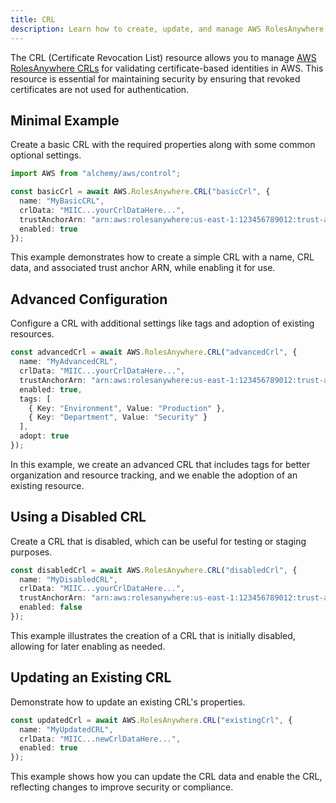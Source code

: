 ```yaml
---
title: CRL
description: Learn how to create, update, and manage AWS RolesAnywhere CRLs using Alchemy Cloud Control.
---
```



The CRL (Certificate Revocation List) resource allows you to manage [AWS RolesAnywhere CRLs](https://docs.aws.amazon.com/rolesanywhere/latest/userguide/) for validating certificate-based identities in AWS. This resource is essential for maintaining security by ensuring that revoked certificates are not used for authentication.

## Minimal Example

Create a basic CRL with the required properties along with some common optional settings.

```ts
import AWS from "alchemy/aws/control";

const basicCrl = await AWS.RolesAnywhere.CRL("basicCrl", {
  name: "MyBasicCRL",
  crlData: "MIIC...yourCrlDataHere...",
  trustAnchorArn: "arn:aws:rolesanywhere:us-east-1:123456789012:trust-anchor/TA123456",
  enabled: true
});
```

This example demonstrates how to create a simple CRL with a name, CRL data, and associated trust anchor ARN, while enabling it for use.

## Advanced Configuration

Configure a CRL with additional settings like tags and adoption of existing resources.

```ts
const advancedCrl = await AWS.RolesAnywhere.CRL("advancedCrl", {
  name: "MyAdvancedCRL",
  crlData: "MIIC...yourCrlDataHere...",
  trustAnchorArn: "arn:aws:rolesanywhere:us-east-1:123456789012:trust-anchor/TA123456",
  enabled: true,
  tags: [
    { Key: "Environment", Value: "Production" },
    { Key: "Department", Value: "Security" }
  ],
  adopt: true
});
```

In this example, we create an advanced CRL that includes tags for better organization and resource tracking, and we enable the adoption of an existing resource.

## Using a Disabled CRL

Create a CRL that is disabled, which can be useful for testing or staging purposes.

```ts
const disabledCrl = await AWS.RolesAnywhere.CRL("disabledCrl", {
  name: "MyDisabledCRL",
  crlData: "MIIC...yourCrlDataHere...",
  trustAnchorArn: "arn:aws:rolesanywhere:us-east-1:123456789012:trust-anchor/TA123456",
  enabled: false
});
```

This example illustrates the creation of a CRL that is initially disabled, allowing for later enabling as needed.

## Updating an Existing CRL

Demonstrate how to update an existing CRL's properties.

```ts
const updatedCrl = await AWS.RolesAnywhere.CRL("existingCrl", {
  name: "MyUpdatedCRL",
  crlData: "MIIC...newCrlDataHere...",
  enabled: true
});
```

This example shows how you can update the CRL data and enable the CRL, reflecting changes to improve security or compliance.
